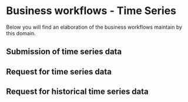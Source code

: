 # Business workflows - Time Series

Below you will find an elaboration of the business workflows maintain by this domain.

## Submission of time series data

## Request for time series data

## Request for historical time series data
